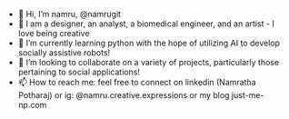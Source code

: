 - 👋 Hi, I’m namru, @namrugit
- 👀 I am a designer, an analyst, a biomedical engineer, and an artist - I love being creative 
- 🌱 I’m currently learning python with the hope of utilizing AI to develop socially assistive robots! 
- 💞️ I’m looking to collaborate on a variety of projects, particularly those pertaining to social applications! 
- 📫 How to reach me: feel free to connect on linkedin (Namratha Potharaj) or ig: @namru.creative.expressions or my blog just-me-np.com 

<!---
namrugit/namrugit is a ✨ special ✨ repository because its `README.md` (this file) appears on your GitHub profile.
You can click the Preview link to take a look at your changes.
--->
